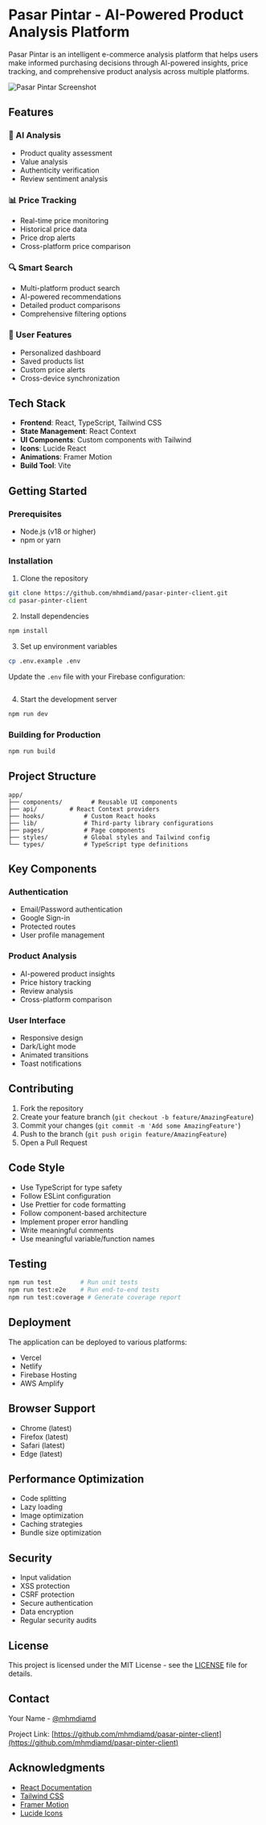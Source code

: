 # Pasar Pintar - AI-Powered Product Analysis Platform

Pasar Pintar is an intelligent e-commerce analysis platform that helps users make informed purchasing decisions through AI-powered insights, price tracking, and comprehensive product analysis across multiple platforms.

![Pasar Pintar Screenshot](https://images.unsplash.com/photo-1460925895917-afdab827c52f?auto=format&fit=crop&q=80&w=1500)

## Features

### 🤖 AI Analysis
- Product quality assessment
- Value analysis
- Authenticity verification
- Review sentiment analysis

### 📊 Price Tracking
- Real-time price monitoring
- Historical price data
- Price drop alerts
- Cross-platform price comparison

### 🔍 Smart Search
- Multi-platform product search
- AI-powered recommendations
- Detailed product comparisons
- Comprehensive filtering options

### 📱 User Features
- Personalized dashboard
- Saved products list
- Custom price alerts
- Cross-device synchronization

## Tech Stack

- **Frontend**: React, TypeScript, Tailwind CSS
- **State Management**: React Context
- **UI Components**: Custom components with Tailwind
- **Icons**: Lucide React
- **Animations**: Framer Motion
- **Build Tool**: Vite

## Getting Started

### Prerequisites

- Node.js (v18 or higher)
- npm or yarn

### Installation

1. Clone the repository
```bash
git clone https://github.com/mhmdiamd/pasar-pinter-client.git
cd pasar-pinter-client
```

2. Install dependencies
```bash
npm install
```

3. Set up environment variables
```bash
cp .env.example .env
```
Update the `.env` file with your Firebase configuration:
```

```

4. Start the development server
```bash
npm run dev
```

### Building for Production

```bash
npm run build
```

## Project Structure

```
app/
├── components/        # Reusable UI components
├── api/         # React Context providers
├── hooks/           # Custom React hooks
├── lib/             # Third-party library configurations
├── pages/           # Page components
├── styles/          # Global styles and Tailwind config
└── types/           # TypeScript type definitions
```

## Key Components

### Authentication
- Email/Password authentication
- Google Sign-in
- Protected routes
- User profile management

### Product Analysis
- AI-powered product insights
- Price history tracking
- Review analysis
- Cross-platform comparison

### User Interface
- Responsive design
- Dark/Light mode
- Animated transitions
- Toast notifications

## Contributing

1. Fork the repository
2. Create your feature branch (`git checkout -b feature/AmazingFeature`)
3. Commit your changes (`git commit -m 'Add some AmazingFeature'`)
4. Push to the branch (`git push origin feature/AmazingFeature`)
5. Open a Pull Request

## Code Style

- Use TypeScript for type safety
- Follow ESLint configuration
- Use Prettier for code formatting
- Follow component-based architecture
- Implement proper error handling
- Write meaningful comments
- Use meaningful variable/function names

## Testing

```bash
npm run test        # Run unit tests
npm run test:e2e    # Run end-to-end tests
npm run test:coverage # Generate coverage report
```

## Deployment

The application can be deployed to various platforms:

- Vercel
- Netlify
- Firebase Hosting
- AWS Amplify

## Browser Support

- Chrome (latest)
- Firefox (latest)
- Safari (latest)
- Edge (latest)

## Performance Optimization

- Code splitting
- Lazy loading
- Image optimization
- Caching strategies
- Bundle size optimization

## Security

- Input validation
- XSS protection
- CSRF protection
- Secure authentication
- Data encryption
- Regular security audits

## License

This project is licensed under the MIT License - see the [LICENSE](LICENSE) file for details.

## Contact

Your Name - [@mhmdiamd](https://twitter.com/mhmdiamd)

Project Link: [https://github.com/mhmdiamd/pasar-pinter-client](https://github.com/mhmdiamd/pasar-pinter-client)

## Acknowledgments

- [React Documentation](https://reactjs.org/)
- [Tailwind CSS](https://tailwindcss.com/)
- [Framer Motion](https://www.framer.com/motion/)
- [Lucide Icons](https://lucide.dev/)
